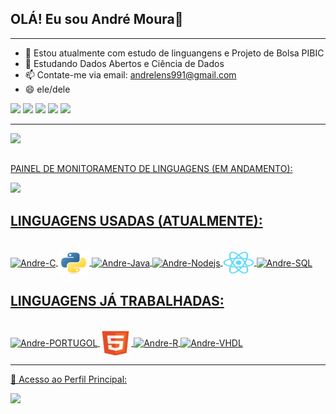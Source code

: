 ## OLÁ! Eu sou André Moura👋
_______________________________________________________________________________________________________________________________________________________________________
- 🔭 Estou atualmente  com estudo de linguangens e Projeto de Bolsa PIBIC
- 🌱 Estudando Dados Abertos e Ciência de Dados
- 📫 Contate-me via email: andrelens991@gmail.com
- 😄 ele/dele

<div> 
  <a href="" target="_blank"><img src="https://img.shields.io/badge/-Instagram-%23E4405F?style=for-the-badge&logo=instagram&logoColor=white" target="_blank"></a>
  <a href="" target="_blank"><img src="https://img.shields.io/badge/Discord-7289DA?style=for-the-badge&logo=discord&logoColor=white" target="_blank"></a> 
  <a href=""><img src="https://img.shields.io/badge/-Gmail-%23333?style=for-the-badge&logo=gmail&logoColor=white" target="_blank"></a>
  <a href="" target="_blank"><img src="https://img.shields.io/badge/-LinkedIn-%230077B5?style=for-the-badge&logo=linkedin&logoColor=white" target="_blank"></a> 
  <a href="" target="_blank"><img src="https://img.shields.io/badge/Telegram-2CA5E0?style=for-the-badge&logo=telegram&logoColor=white" target="_blank"></a> 
  

</div>



_______________________________________________________________________________________________________________________________________________________________________

<div>
<a href="https://github.com/AndreMouraL">
<img height="180em" src="https://github-readme-stats.vercel.app/api?username=AndreMouraL&show_icons=true&theme=merko&include_all_commits=true&count_private=true"/>


##
  
  
  PAINEL DE MONITORAMENTO DE LINGUAGENS (EM ANDAMENTO):
  
  
<img height="180em" src="https://github-readme-stats.vercel.app/api/top-langs/?username=AndreMouraL&layout=compact&langs_count=20&theme=merko"/>
</div>
  
  
## LINGUAGENS USADAS (ATUALMENTE):
  
  <div style="display: inline_block"><br>
  <img align="center" alt="Andre-C" height="40" width="50" src="https://cdn.jsdelivr.net/gh/devicons/devicon/icons/c/c-original.svg">
  <img align="center" alt="Andre-Python" height="40" width="50" src="https://raw.githubusercontent.com/devicons/devicon/master/icons/python/python-original.svg">
  <img align="center" alt="Andre-Java" height="40" width="50" src="https://cdn.jsdelivr.net/gh/devicons/devicon/icons/java/java-original-wordmark.svg"> 
  <img align="center" alt="Andre-Nodejs" height="50" width="60" src="https://cdn.jsdelivr.net/gh/devicons/devicon/icons/nodejs/nodejs-original-wordmark.svg">
  <img align="center" alt="Andre-React" height="40" width="50" src="https://raw.githubusercontent.com/devicons/devicon/master/icons/react/react-original.svg">
  <img align="center" alt="Andre-SQL" height="40" width="50" src="https://img.shields.io/badge/SQL-005C84?style=for-the-badge&logo=sql&logoColor=white">
<!--   <img align="center" alt="Andre-Mysql" height="40" width="50"  src="https://cdn.jsdelivr.net/gh/devicons/devicon/icons/mysql/mysql-original-wordmark.svg"> -->
  
</div>
  
## LINGUAGENS JÁ TRABALHADAS:
  <div style="display: inline_block"><br>
  <img align="center" alt="Andre-PORTUGOL" height="40" width="100" src="https://img.shields.io/badge/Portugol-FDD535?style=for-the-badge&logo=porgugol&logoColor=black">
  <img align="center" alt="Andre-HTML" height="40" width="50" src="https://raw.githubusercontent.com/devicons/devicon/master/icons/html5/html5-original.svg">
  <img align="center" alt="Andre-R" height="40" width="50" src="https://img.shields.io/badge/R-276DC3?style=for-the-badge&logo=r&logoColor=white">
  <img align="center" alt="Andre-VHDL" height="40" width="50" src="https://img.shields.io/badge/VHDL-286DC3?style=for-the-badge&logo=vhdl&logoColor=white">
 
<!--   <img align="center" alt="Andre-VHDL" height="40" width="50"  src="https://cdn.jsdelivr.net/gh/devicons/devicon/icons/vhdl/vhdl-original-wordmark.svg"> -->
</div>
  
<!--   <div>
   <img align="center" alt="Andre-L" height="100" width="200" src="https://github-readme-stats.vercel.app/api/top-langs/?username={username}&theme=blue-green">
    
  </div> -->
 __________________________________________________________________________________________________________________________________________________________________
  🔗 Acesso ao Perfil Principal:
  <div> 
  <a href="https://github.com/AndreMouraL" target="_blank"><img src="https://img.shields.io/badge/GitHub-100000?style=for-the-badge&logo=github&logoColor=white" target="_blank"></a>
    
  </div> 
  
  
<!--  ##
  <a href="https://github.com/anuraghazra/github-readme-stats">
  <img align="center" src="https://github-readme-stats.vercel.app/api/pin/?username=AndreMouraL&repo=github-readme-stats" />
</a>
<a href="https://github.com/anuraghazra/convoychat">
  <img align="center" src="https://github-readme-stats.vercel.app/api/pin/?username=AndreMouraL&repo=convoychat" />
</a> -->
  

<!--  API Retificada por André Moura em 24/01/2023 - 17:35.  -->
